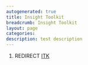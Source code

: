 ```yaml
---
autogenerated: true
title: Insight Toolkit
breadcrumb: Insight Toolkit
layout: page
categories: 
description: test description
---
```


1.  REDIRECT [ITK](ITK "wikilink")
